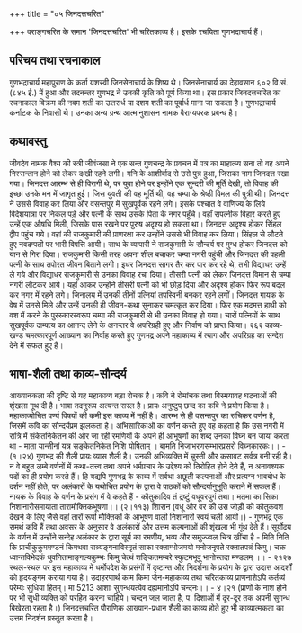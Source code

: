 +++
title = "०५ जिनदत्तचरित"

+++
वराङ्गचरित के समान 'जिनदत्तचरित' भी चरितकाव्य है। इसके रचयिता गुणभदाचार्य हैं।
## परिचय तथा रचनाकाल
गुणभद्राचार्य महापुराण के कर्ता यशस्वी जिनसेनाचार्य के शिष्य थे। जिनसेनाचार्य का देहावसान ६०२ वि.सं. (८४५ ई.) में हुआ और तदनन्तर गुणभद्र ने उनकी कृति को पूर्ण किया था। इस प्रकार जिनदत्तचरित का रचनाकाल विक्रम की नवम शती का उत्तरार्ध या दशम शती का पूर्वार्ध माना जा सकता है। गुणभद्राचार्य कर्नाटक के निवासी थे। उनका अन्य ग्रन्थ आत्मानुशासन नामक वैराग्यपरक प्रबन्ध है।
## कथावस्तु  
जीवदेव नामक वैश्य की स्त्री जीवंजसा ने एक सन्त गुणचन्द्र के प्रवचन में पत्र का माहात्म्य सना तो वह अपने निस्सन्तान होने को लेकर दःखी रहने लगी। मनि के आशीर्वाद से उसे पुत्र हुआ, जिसका नाम जिनदत्त रखा गया। जिनदत्त आरम्भ से ही विरागी थे, पर युवा होने पर इन्होंने एक सुन्दरी की मूर्ति देखी, तो विवाह की इच्छा उनके मन में जागृत हुई। जिस युवती की वह मूर्ति थी, वह चम्पा के श्रेष्ठी विमल की पुत्री थी। जिनदत्त ने उससे विवाह कर लिया और वसन्तपुर में सुखपूर्वक रहने लगे। इसके पश्चात वे वाणिज्य के लिये विदेशयात्रा पर निकल पड़े और पत्नी के साथ उसके पिता के नगर पहुँचे। वहाँ सपत्नीक विहार करते हुए उन्हें एक औषधि मिली, जिसके पास रखने पर पुरुष अदृश्य हो सकता था। जिनदत्त अदृश्य होकर सिंहल द्वीप पहुंच गये। वहां की राजकुमारी की प्राणरक्षा कर उन्होंने उससे भी विवाह कर लिया। सिंहल से लौटते हुए नवदम्पती पर भारी विपत्ति आयी। साथ के व्यापारी ने राजकुमारी के सौन्दर्य पर मुग्ध होकर जिनदत्त को यान से गिरा दिया। राजकुमारी किसी तरह अपना शील बचाकर चम्पा नगरी पहुंची और जिनदत्त की पहली पत्नी के साथ तपोरत जीवन बिताने लगी। इधर जिनदत्त सागर तैर कर पार कर रहे थे, तभी विद्याधर उन्हें ले गये और विद्याधर राजकुमारी से उनका विवाह रचा दिया। तीसरी पत्नी को लेकर जिनदत्त विमान से चम्पा नगरी लौटकर आये। यहां आकर उन्होंने तीसरी पत्नी को भी छोड़ दिया और अदृश्य होकर फिर रूप बदल कर नगर में रहने लगे। जिनालय में उनकी तीनों पत्नियां तपस्विनी बनकर रहने लगीं। जिनदत्त गायक के वेष में उनसे मिले और उन्हें उनकी ही जीवन-कथा सुनाकर चमत्कृत कर दिया। फिर एक मदमत्त हाथी को वश में करने के पुरस्कारस्वरूप चम्पा की राजकुमारी से भी उनका विवाह हो गया। चारों पत्नियों के साथ सुखपूर्वक दाम्पत्य का आनन्द लेने के अनन्तर वे अपरिग्रही हुए और निर्वाण को प्राप्त किया।
२६२
काव्य-खण्ड
चमत्कारपूर्ण आख्यान का निर्वाह करते हुए गुणभद्र अपने महाकाव्य में त्याग और अपरिग्रह का सन्देश देने में सफल हुए हैं।
## भाषा-शैली तथा काव्य-सौन्दर्य  
आख्यानकला की दृष्टि से यह महाकाव्य बड़ा रोचक है। कवि ने रोमांचक तथा विस्मयावह घटनाओं की शृंखला गूथ दी है। भाषा तदनुरूप अत्यन्त सरल है। प्रायः अनुष्टुप् छन्द का कवि ने प्रयोग किया है। महाकाव्योचित वर्ण्य विषयों की कमी इस काव्य में नहीं है। आरम्भ से ही वसन्तपुर का रुचिकर वर्णन है, जिसमें कवि का सौन्दर्यप्रम झलकता है। अभिसारिकाओं का वर्णन करते हुए वह कहता है कि उस नगरी में रात्रि में संकेतनिकेतन की ओर जा रही रमणियों के अपने ही आभूषणों का शब्द उनका विघ्न बन जाया करता था - माता यान्तीनां यत्र सङ्केतनिकेत निशि योषिताम् । बामति
निजाभरणसम्भारप्रसरो विघ्नकारकः।। - (१।२४) गुणभद्र की शैली प्रायः व्यास शैली है। उनकी अभिव्यक्ति में चुस्ती और कसावट सर्वत्र बनी रही है। न वे बहुत लम्बे वर्णनों में कथा-तत्त्व तथा अपने धर्मप्रचार के उद्देश्य को तिरोहित होने देते हैं, न अनावश्यक पदों का ही प्रयोग करते हैं। हि यद्यपि गुणभद्र के काव्य में सर्वथा अछूती कल्पनाओं और प्रत्यग्न भावबोध के दर्शन नहीं होते, पर अलंकारों के यथोचित प्रयोग के द्वारा वे पाठकों को सौन्दर्यानुभूति कराने में सफल हैं। नायक के विवाह के वर्णन के प्रसंग में वे कहते हैं -
कौतुकादिव तं द्रष्टुं वधूवरयुगं तथा। मतमा का सिका निशानारीसमायाता तारामौक्तिकभूषणा।। (२।११३) शिासन (वधू और वर की उस जोड़ी को कौतुकवश देखने के लिए जैसे वहां तारों रूपी मौक्तिकों के आभूषण वाली निशानारी स्वयं चली आयी।) -
गुणभद्र एक समर्थ कवि हैं तथा अवसर के अनुसार वे अलंकारों और उत्तम कल्पनाओं की शृंखला भी गूंथ देते हैं। सूर्योदय के वर्णन में उन्होंने सन्देह अलंकार के द्वारा सूर्य का रमणीय, भव्य और समुज्ज्वल चित्र खींचा है -
मिति निति कि प्राचीकुकुममण्डनं किमथवा रात्र्यङ्गनाविस्मृतं साका रक्ताम्भोजमयो मनोजनृपते रक्तातपत्रं किमु।
चक्र ध्वान्तविभेदकं धुवनितामाङ्गल्यकुम्भः किमु
चेत्थं शङ्कितमम्बरे स्फुटमभूवू भानोस्तदा मण्डलम् ।। - २१२७ स्थल-स्थल पर इस महाकाव्य में धर्मोपदेश के प्रसंगों में दृष्टान्त और निदर्शना के प्रयोग के द्वारा उदात्त आदर्शों को हृदयङ्गम कराया गया है। उदाहरणार्थ
काम किमा
जैन-महाकाव्य तथा चरितकाव्य प्राणनाशेऽपि कर्तव्यं परेम्यः सुधिया हितम्। मा 5213
आशाः सुगन्धयत्येव दह्यमानोऽपि चन्दनः।। - ४।२१ (प्राणों के नाश होने पर भी सुधी व्यक्ति को परहित करना चाहिये। चन्दन जल जाता है, प. दिशाओं में दूर-दूर तक अपनी सुगन्ध बिखेरता रहता है।)
जिनदत्तचरित पौराणिक आख्यान-प्रधान शैली का काव्य होते हुए भी काव्यात्मकता का उत्तम निदर्शन प्रस्तुत करता है।